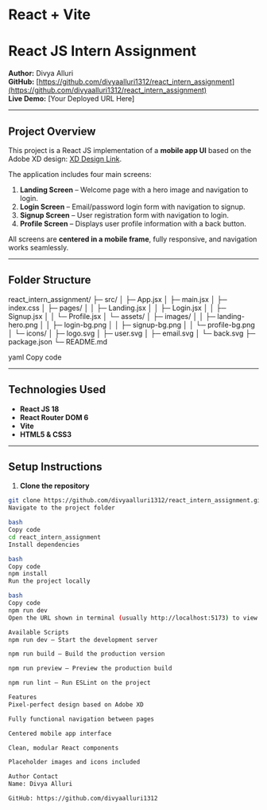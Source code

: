 # React + Vite
# React JS Intern Assignment

**Author:** Divya Alluri  
**GitHub:** [https://github.com/divyaalluri1312/react_intern_assignment](https://github.com/divyaalluri1312/react_intern_assignment)  
**Live Demo:** [Your Deployed URL Here]

---

## **Project Overview**

This project is a React JS implementation of a **mobile app UI** based on the Adobe XD design: [XD Design Link](https://xd.adobe.com/view/b68eea25-003d-4a5d-8fdd-d463eeb20b32-e3dd).  

The application includes four main screens:

1. **Landing Screen** – Welcome page with a hero image and navigation to login.  
2. **Login Screen** – Email/password login form with navigation to signup.  
3. **Signup Screen** – User registration form with navigation to login.  
4. **Profile Screen** – Displays user profile information with a back button.  

All screens are **centered in a mobile frame**, fully responsive, and navigation works seamlessly.

---

## **Folder Structure**
react_intern_assignment/
├─ src/
│ ├─ App.jsx
│ ├─ main.jsx
│ ├─ index.css
│ ├─ pages/
│ │ ├─ Landing.jsx
│ │ ├─ Login.jsx
│ │ ├─ Signup.jsx
│ │ └─ Profile.jsx
│ └─ assets/
│ ├─ images/
│ │ ├─ landing-hero.png
│ │ ├─ login-bg.png
│ │ ├─ signup-bg.png
│ │ └─ profile-bg.png
│ └─ icons/
│ ├─ logo.svg
│ ├─ user.svg
│ ├─ email.svg
│ └─ back.svg
├─ package.json
└─ README.md

yaml
Copy code

---

## **Technologies Used**

- **React JS 18**
- **React Router DOM 6**
- **Vite**
- **HTML5 & CSS3**

---

## **Setup Instructions**

1. **Clone the repository**
```bash
git clone https://github.com/divyaalluri1312/react_intern_assignment.git
Navigate to the project folder

bash
Copy code
cd react_intern_assignment
Install dependencies

bash
Copy code
npm install
Run the project locally

bash
Copy code
npm run dev
Open the URL shown in terminal (usually http://localhost:5173) to view the app.

Available Scripts
npm run dev – Start the development server

npm run build – Build the production version

npm run preview – Preview the production build

npm run lint – Run ESLint on the project

Features
Pixel-perfect design based on Adobe XD

Fully functional navigation between pages

Centered mobile app interface

Clean, modular React components

Placeholder images and icons included

Author Contact
Name: Divya Alluri

GitHub: https://github.com/divyaalluri1312
